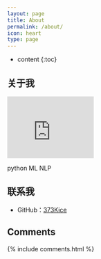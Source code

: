 ```yaml
---
layout: page
title: About
permalink: /about/
icon: heart
type: page
---
```


* content
{:toc}

## 关于我

<iframe src="https://githubbadge.appspot.com/373Kice?s=1" style="border: 0;height: 142px;width: 200px;overflow: hidden;" frameBorder="0"></iframe>

python ML NLP

## 联系我

* GitHub：[373Kice](https://github.com/373Kice)
<!-- * email：<ymj155@gmail.com> -->
<!-- * 微博：[o摄氏度水蒸气](https://weibo.com/u/2922030663) -->
<!-- * 知乎：[373Kice](https://www.zhihu.com/people/373kice) -->
<!-- * facebook: [Mingjia Yao](https://www.facebook.com/mingjia.yao) -->
<!-- * twitter: [373Kice](https://twitter.com/373Kice) -->

<!-- 
* [豆瓣](https://www.douban.com/people/42525035/)
 -->

## Comments

{% include comments.html %}

